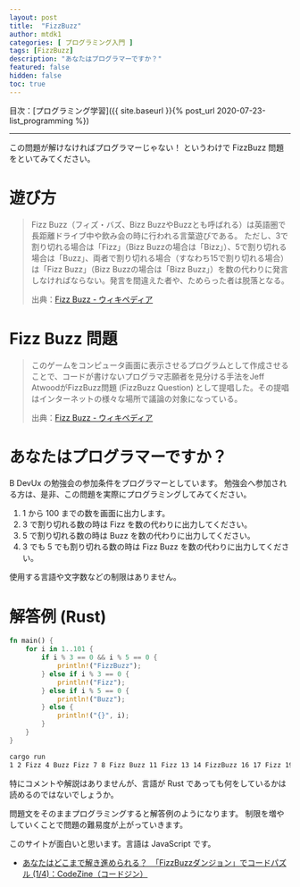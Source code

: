 ```yaml
---
layout: post
title:  "FizzBuzz"
author: mtdk1
categories: [ プログラミング入門 ]
tags: [FizzBuzz]
description: "あなたはプログラマーですか？"
featured: false
hidden: false
toc: true
---
```


目次：[プログラミング学習]({{ site.baseurl }}{% post_url 2020-07-23-list_programming %})

---

この問題が解けなければプログラマーじゃない！ というわけで FizzBuzz 問題をといてみてください。

# 遊び方

> Fizz Buzz（フィズ・バズ、Bizz BuzzやBuzzとも呼ばれる）は英語圏で長距離ドライブ中や飲み会の時に行われる言葉遊びである。
> ただし、3で割り切れる場合は「Fizz」（Bizz Buzzの場合は「Bizz」）、5で割り切れる場合は「Buzz」、両者で割り切れる場合（すなわち15で割り切れる場合）は「Fizz Buzz」（Bizz Buzzの場合は「Bizz Buzz」）を数の代わりに発言しなければならない。発言を間違えた者や、ためらった者は脱落となる。
> 
> 出典：[Fizz Buzz - ウィキペディア](https://ja.wikipedia.org/wiki/Fizz_Buzz)


# Fizz Buzz 問題

> このゲームをコンピュータ画面に表示させるプログラムとして作成させることで、コードが書けないプログラマ志願者を見分ける手法をJeff AtwoodがFizzBuzz問題 (FizzBuzz Question) として提唱した。その提唱はインターネットの様々な場所で議論の対象になっている。
> 
> 出典：[Fizz Buzz - ウィキペディア](https://ja.wikipedia.org/wiki/Fizz_Buzz)

# あなたはプログラマーですか？

B DevUx の勉強会の参加条件をプログラマーとしています。
勉強会へ参加される方は、是非、この問題を実際にプログラミングしてみてください。

1. 1 から 100 までの数を画面に出力します。
2. 3 で割り切れる数の時は Fizz を数の代わりに出力してください。
3. 5 で割り切れる数の時は Buzz を数の代わりに出力してください。
4. 3 でも 5 でも割り切れる数の時は Fizz Buzz を数の代わりに出力してください。

使用する言語や文字数などの制限はありません。

# 解答例 (Rust)

```rust
fn main() {
    for i in 1..101 {
        if i % 3 == 0 && i % 5 == 0 {
            println!("FizzBuzz");
        } else if i % 3 == 0 {
            println!("Fizz");
        } else if i % 5 == 0 {
            println!("Buzz");
        } else {
            println!("{}", i);
        }
    }
}
```

```bash
cargo run
1 2 Fizz 4 Buzz Fizz 7 8 Fizz Buzz 11 Fizz 13 14 FizzBuzz 16 17 Fizz 19 Buzz Fizz 22 23 Fizz Buzz 26 Fizz 28 29 FizzBuzz 31 32 Fizz 34 Buzz Fizz 37 38 Fizz Buzz 41 Fizz 43 44 FizzBuzz 46 47 Fizz 49 Buzz Fizz 52 53 Fizz Buzz 56 Fizz 58 59 FizzBuzz 61 62 Fizz 64 Buzz Fizz 67 68 Fizz Buzz 71 Fizz 73 74 FizzBuzz 76 77 Fizz 79 Buzz Fizz 82 83 Fizz Buzz 86 Fizz 88 89 FizzBuzz 91 92 Fizz 94 Buzz Fizz 97 98 Fizz Buzz
```

特にコメントや解説はありませんが、言語が Rust であっても何をしているかは読めるのではないでしょうか。

問題文をそのままプログラミングすると解答例のようになります。
制限を増やしていくことで問題の難易度が上がっていきます。

このサイトが面白いと思います。言語は JavaScript です。

- [あなたはどこまで解き進められる？　「FizzBuzzダンジョン」でコードパズル (1/4)：CodeZine（コードジン）](https://codezine.jp/article/detail/7546)

